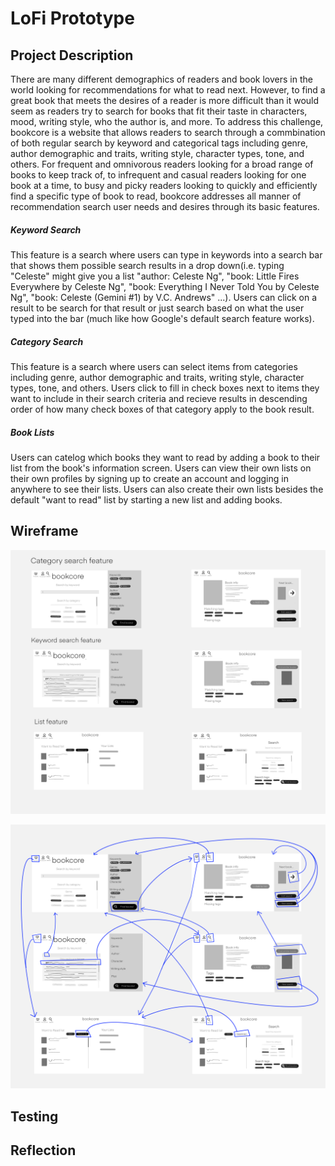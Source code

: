 # LoFi Prototype

## Project Description

There are many different demographics of readers and book lovers in the world looking for recommendations for what to read next. However, to find a great book that meets the desires of a reader is more difficult than it would seem as readers try to search for books that fit their taste in characters, mood, writing style, who the author is, and more. To address this challenge, bookcore is a website that allows readers to search through a commbination of both regular search by keyword and categorical tags including genre, author demographic and traits, writing style, character types, tone, and others. For frequent and omnivorous readers looking for a broad range of books to keep track of, to infrequent and casual readers looking for one book at a time, to busy and picky readers looking to quickly and efficiently find a specific type of book to read, bookcore addresses all manner of recommendation search user needs and desires through its basic features. 

##### Keyword Search

This feature is a search where users can type in keywords into a search bar that shows them possible search results in a drop down(i.e. typing "Celeste" might give you a list "author: Celeste Ng", "book: Little Fires Everywhere by Celeste Ng", "book: Everything I Never Told You by Celeste Ng", "book: Celeste (Gemini #1) by V.C. Andrews" ...). Users can click on a result to be search for that result or just search based on what the user typed into the bar (much like how Google's default search feature works). 

##### Category Search

This feature is a search where users can select items from categories including genre, author demographic and traits, writing style, character types, tone, and others. Users click to fill in check boxes next to items they want to include in their search criteria and recieve results in descending order of how many check boxes of that category apply to the book result.

##### Book Lists

Users can catelog which books they want to read by adding a book to their list from the book's information screen. Users can view their own lists on their own profiles by signing up to create an account and logging in anywhere to see their lists. Users can also create their own lists besides the default "want to read" list by starting a new list and adding books.

## Wireframe

![wireframe](/assignment06/wireframe.PNG)



![wireflow](/assignment06/wireflow.PNG)

## Testing

## Reflection
